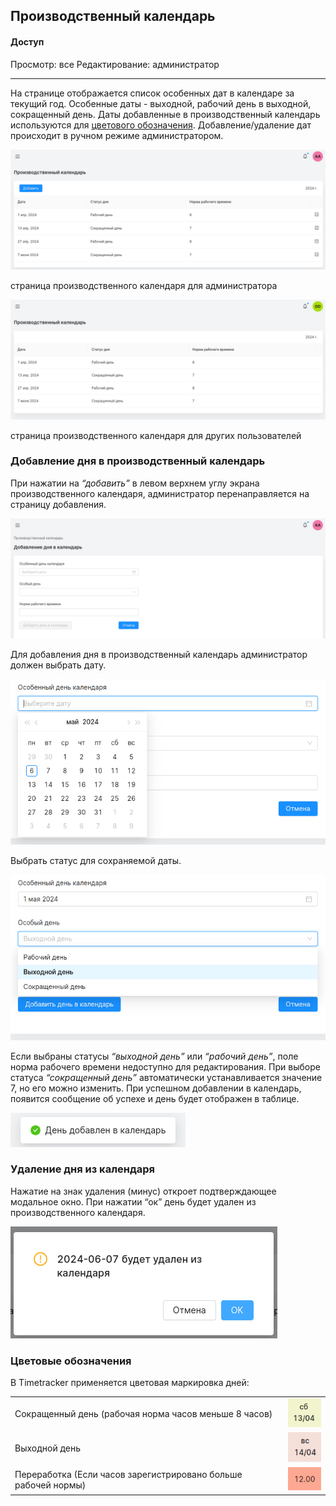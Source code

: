 ## Производственный календарь
#### Доступ
Просмотр: все
Редактирование: администратор
***

На странице отображается список особенных дат в календаре за текущий год. Особенные даты - выходной, рабочий день в выходной, сокращенный день. Даты добавленные в производственный календарь используются для [цветового обозначения](#color). Добавление/удаление дат происходит в ручном режиме администратором.

![image](./images/image59.png)

страница производственного календаря для администратора

![image](./images/image82.png)

страница производственного календаря для других пользователей

### Добавление дня в производственный календарь

При нажатии на *“добавить”* в левом верхнем углу экрана производственного календаря, администратор перенаправляется на страницу добавления.

![image](./images/image91.png)

Для добавления дня в производственный календарь администратор должен выбрать дату.

![image](./images/image43.png)

Выбрать статус для сохраняемой даты.

![image](./images/image23.png)

Если выбраны статусы *“выходной день”* или *“рабочий день”*, поле норма рабочего времени недоступно для редактирования. При выборе статуса *“сокращенный день”* автоматически устанавливается значение 7, но его можно изменить.
При успешном добавлении в календарь, появится сообщение об успехе и день будет отображен в таблице.

![image](./images/image101.png)

### Удаление дня из календаря

Нажатие на знак удаления (минус) откроет подтверждающее модальное окно.
При нажатии “ок” день будет удален из производственного календаря.

![image](./images/image89.png)


### <a name="color"></a>Цветовые обозначения

В Timetracker применяется цветовая маркировка дней:

|  |   |
|------------|---|
| Сокращенный день (рабочая норма часов меньше 8 часов)|![image](./images/image53.png)|
| Выходной день|![image](./images/image75.png)|
| Переработка (Если часов зарегистрировано больше рабочей нормы)            | ![image](./images/image71.png)|

